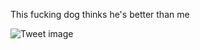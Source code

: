This fucking dog thinks he's better than me


![Tweet image](/asset/crosspoast/FXbql7LUYAI7wO_.jpg)

